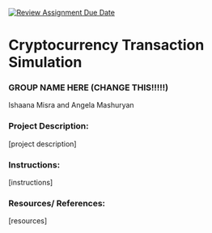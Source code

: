 [![Review Assignment Due Date](https://classroom.github.com/assets/deadline-readme-button-22041afd0340ce965d47ae6ef1cefeee28c7c493a6346c4f15d667ab976d596c.svg)](https://classroom.github.com/a/am3xLbu5)
# Cryptocurrency Transaction Simulation
 
### GROUP NAME HERE (CHANGE THIS!!!!!)

Ishaana Misra and Angela Mashuryan 
       
### Project Description:

[project description]
  
### Instructions:

[instructions]

### Resources/ References:

[resources]
